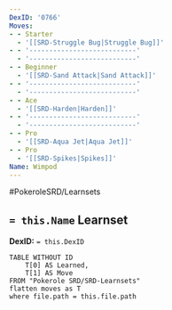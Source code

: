 ```yaml
---
DexID: '0766'
Moves:
- - Starter
  - '[[SRD-Struggle Bug|Struggle Bug]]'
- - '---------------------------'
  - '---------------------------'
- - Beginner
  - '[[SRD-Sand Attack|Sand Attack]]'
- - '---------------------------'
  - '---------------------------'
- - Ace
  - '[[SRD-Harden|Harden]]'
- - '---------------------------'
  - '---------------------------'
- - Pro
  - '[[SRD-Aqua Jet|Aqua Jet]]'
- - Pro
  - '[[SRD-Spikes|Spikes]]'
Name: Wimpod
---
```


#PokeroleSRD/Learnsets

## `= this.Name` Learnset

**DexID:** `= this.DexID`

```dataview
TABLE WITHOUT ID
    T[0] AS Learned,
    T[1] AS Move
FROM "Pokerole SRD/SRD-Learnsets"
flatten moves as T
where file.path = this.file.path
```
